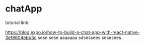# chatApp

tutorial link:

https://blog.expo.io/how-to-build-a-chat-app-with-react-native-3ef8604ebb3c
sese
sese
aaaaaaa
sdsessees
sesesees